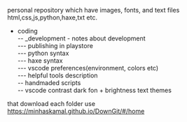 personal repository which have images, fonts, and text files html,css,js,python,haxe,txt etc.

- coding  
-- _development - notes about development  
--- publishing in playstore  
--- python syntax  
--- haxe syntax  
--- vscode preferences(environment, colors etc)  
--- helpful tools description  
-- handmaded scripts  
-- vscode contrast dark fon + brightness text themes  

that download each folder use https://minhaskamal.github.io/DownGit/#/home
